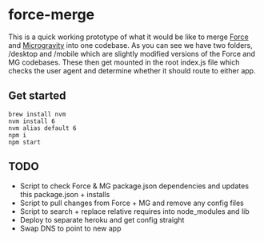 # force-merge

This is a quick working prototype of what it would be like to merge [Force](https://github.com/artsy/force) and [Microgravity](https://github.com/artsy/microgravity) into one codebase. As you can see we have two folders, /desktop and /mobile which are slightly modified versions of the Force and MG codebases. These then get mounted in the root index.js file which checks the user agent and determine whether it should route to either app.

## Get started

```
brew install nvm
nvm install 6
nvm alias default 6
npm i
npm start
```

## TODO

- Script to check Force & MG package.json dependencies and updates this package.json + installs
- Script to pull changes from Force + MG and remove any config files
- Script to search + replace relative requires into node_modules and lib
- Deploy to separate heroku and get config straight
- Swap DNS to point to new app
